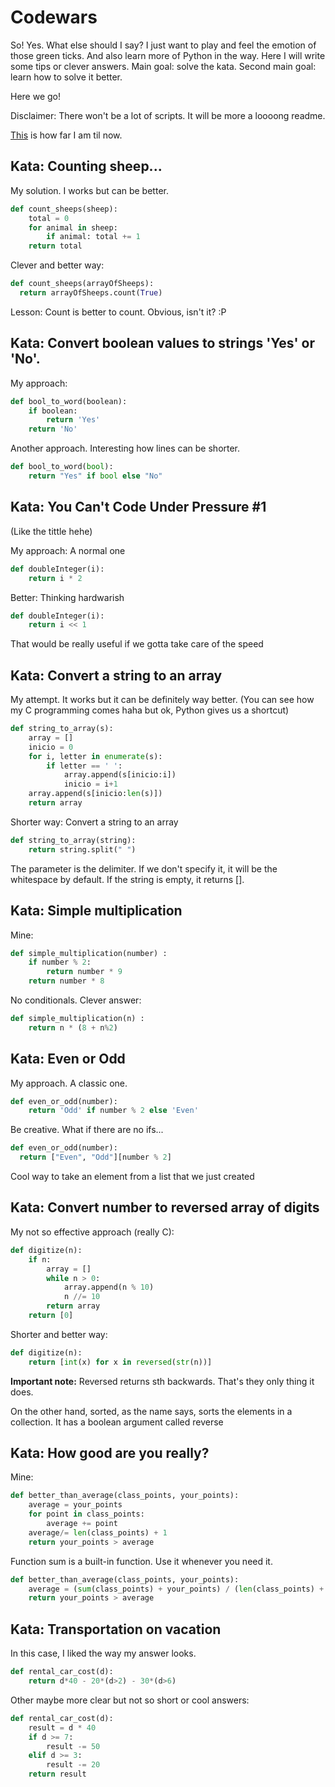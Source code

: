 # Codewars

So! Yes. What else should I say? I just want to play and feel the emotion of those green ticks. And also learn more of Python in the way. Here I will write some tips or clever answers. Main goal: solve the kata. Second main goal: learn how to solve it better. 

Here we go! 

Disclaimer: There won't be a lot of scripts. It will be more a loooong readme. 

[This](https://www.codewars.com/users/ariasAleia) is how far I am til now. 


## Kata: Counting sheep...

My solution. I works but can be better.

```python
def count_sheeps(sheep):
    total = 0
    for animal in sheep:
        if animal: total += 1
    return total
```
Clever and better way:

```python
def count_sheeps(arrayOfSheeps):
  return arrayOfSheeps.count(True)
```

Lesson: Count is better to count. Obvious, isn't it? :P

## Kata: Convert boolean values to strings 'Yes' or 'No'.

My approach:

```python
def bool_to_word(boolean):
    if boolean:
        return 'Yes'
    return 'No'
```

Another approach. Interesting how lines can be shorter. 
```python
def bool_to_word(bool):
    return "Yes" if bool else "No"
```

## Kata: You Can't Code Under Pressure #1

(Like the tittle hehe)

My approach: A normal one

```python
def doubleInteger(i):
    return i * 2
```
Better: Thinking hardwarish
```python
def doubleInteger(i):
    return i << 1
```
That would be really useful if we gotta take care of the speed

## Kata: Convert a string to an array

My attempt. It works but it can be definitely way better. (You can see how my C programming comes haha but ok, Python gives us a shortcut)

```python
def string_to_array(s):
    array = []
    inicio = 0
    for i, letter in enumerate(s):
        if letter == ' ':
            array.append(s[inicio:i])
            inicio = i+1
    array.append(s[inicio:len(s)])
    return array
```

Shorter way: Convert a string to an array

```python
def string_to_array(string):
    return string.split(" ")
```

The parameter is the delimiter. If we don't specify it, it will be the whitespace by default. If the string is empty, it returns []. 

## Kata: Simple multiplication

Mine:
```python
def simple_multiplication(number) :
    if number % 2:
        return number * 9
    return number * 8
```

No conditionals. Clever answer:
```python
def simple_multiplication(n) :
    return n * (8 + n%2)
```

## Kata: Even or Odd

My approach. A classic one.

```python
def even_or_odd(number):
    return 'Odd' if number % 2 else 'Even'
```

Be creative. What if there are no ifs...
```python
def even_or_odd(number):
  return ["Even", "Odd"][number % 2]
```
Cool way to take an element from a list that we just created


## Kata: Convert number to reversed array of digits

My not so effective approach (really C):

```python
def digitize(n):
    if n:
        array = []
        while n > 0:
            array.append(n % 10)
            n //= 10
        return array
    return [0]
```


Shorter and better way:

```python
def digitize(n):
    return [int(x) for x in reversed(str(n))]
```

**Important note:** Reversed returns sth backwards. That's they only thing it does. 

On the other hand, sorted, as the name says, sorts the elements in a collection. It has a boolean argument called reverse

## Kata: How good are you really?


Mine:
```python
def better_than_average(class_points, your_points):
    average = your_points
    for point in class_points:
        average += point
    average/= len(class_points) + 1
    return your_points > average
```


Function sum is a built-in function. Use it whenever you need it.

```python
def better_than_average(class_points, your_points):
    average = (sum(class_points) + your_points) / (len(class_points) + 1)
    return your_points > average
```

## Kata: Transportation on vacation

In this case, I liked the way my answer looks.
```python
def rental_car_cost(d):
    return d*40 - 20*(d>2) - 30*(d>6)
```

Other maybe more clear but not so short or cool answers:

```python
def rental_car_cost(d):
    result = d * 40
    if d >= 7:
        result -= 50
    elif d >= 3:
        result -= 20
    return result
```